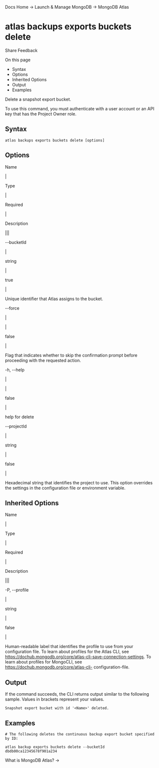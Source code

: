 Docs Home → Launch & Manage MongoDB → MongoDB Atlas

# atlas backups exports buckets delete

Share Feedback

On this page

  * Syntax
  * Options
  * Inherited Options
  * Output
  * Examples

Delete a snapshot export bucket.

To use this command, you must authenticate with a user account or an API key
that has the Project Owner role.

## Syntax

    
    
    atlas backups exports buckets delete [options]  
      
  
## Options

Name

|

Type

|

Required

|

Description  
  
|||  
  
\--bucketId

|

string

|

true

|

Unique identifier that Atlas assigns to the bucket.  
  
\--force

|

|

false

|

Flag that indicates whether to skip the confirmation prompt before proceeding
with the requested action.  
  
-h, --help

|

|

false

|

help for delete  
  
\--projectId

|

string

|

false

|

Hexadecimal string that identifies the project to use. This option overrides
the settings in the configuration file or environment variable.  
  
## Inherited Options

Name

|

Type

|

Required

|

Description  
  
|||  
  
-P, --profile

|

string

|

false

|

Human-readable label that identifies the profile to use from your
configuration file. To learn about profiles for the Atlas CLI, see
https://dochub.mongodb.org/core/atlas-cli-save-connection-settings. To learn
about profiles for MongoCLI, see https://dochub.mongodb.org/core/atlas-cli-
configuration-file.  
  
## Output

If the command succeeds, the CLI returns output similar to the following
sample. Values in brackets represent your values.

    
    
    Snapshot export bucket with id '<Name>' deleted.  
      
  
## Examples

    
    
    # The following deletes the continuous backup export bucket specified by ID:  
      
    atlas backup exports buckets delete --bucketId dbdb00ca12345678f901a234  
  
What is MongoDB Atlas? →


